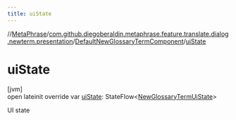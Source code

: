 ```yaml
---
title: uiState
---
```

//[MetaPhrase](../../../index.html)/[com.github.diegoberaldin.metaphrase.feature.translate.dialog.newterm.presentation](../index.html)/[DefaultNewGlossaryTermComponent](index.html)/[uiState](ui-state.html)



# uiState



[jvm]\
open lateinit override var [uiState](ui-state.html): StateFlow&lt;[NewGlossaryTermUiState](../-new-glossary-term-ui-state/index.html)&gt;



UI state




